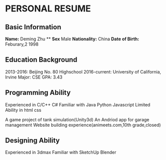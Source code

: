 # PERSONAL RESUME 

## Basic Information
**Name:** Deming Zhu **
**Sex** Male
**Nationality:** China 
**Date of Birth:** Feburary,2 1998

## Education Background
2013-2016: Beijing No. 80 Highschool
2016-current: University of California, Irvine
Major: CSE
GPA: 3.43

## Programming Ability
Experienced in C/C++ C#
Familiar with Java Python Javascript
Limited Ability in html css

A game project of tank simulation(Unity3d)
An Andriod app for garage management
Website building experience(animeets.com,10th grade,closed)

## Designing Ability
Experienced in 3dmax
Familiar with SketchUp Blender
